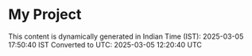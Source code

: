 # My Project

This content is dynamically generated in Indian Time (IST): 2025-03-05 17:50:40 IST
Converted to UTC: 2025-03-05 12:20:40 UTC
